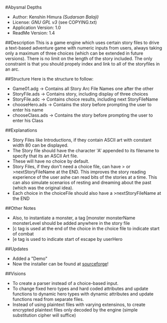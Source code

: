 #Abysmal Depths
* Author: Kenshin Himura *(Sudarsan Balaji)*
* License: *GNU GPL v3* (see COPYING.txt)
* Application Version: 1.0
* ReadMe Version: 1.4

##Description
This is a game engine which uses certain story files to drive a text-based adventure game with numeric inputs from users, always taking only a maximum of three choices (which can be extended in future versions). There is no limit on the length of the story included. The only constraint is that you should propely index and link to all of the storyfiles in an arc.

##Structure
Here is the structure to follow:
* Game01.adg -> Contains all Story Arc File Names one after the other
* StoryFile.ads -> Contains story, including display of three choices
* StoryFile.adc -> Contains choice results, including next StoryFileName
* chooseHero.ads -> Contains the story before prompting the user to enter his name
* chooseClass.ads -> Contains the story before prompting the user to enter his Class

##Explanations
* Story Files like Introductions, if they contain ASCII art with constant width 80 can be displayed.
* The Story file should have the character 'A' appended to its filename to specify that its an ASCII Art file.
* These will have no choice by default.
* Story Files, if they don't need a choice file, can have > or >nextStoryFileName at the END. This improves the story reading experience of the user ashe can read bits of the stories at a time. This can also simulate scenarios of resting and dreaming about the past (which was the original idea).
* Each choice in the choiceFile should also have a >nextStoryFileName at the END

##Other Notes
* Also, to instantiate a monster, a tag
[monster monsterName monsterLevel
should be added anywhere in the story file
* [c tag is used at the end of the choice in the choice file to indicate start of combat
* [e tag is used to indicate start of escape by userHero

##Updates
* Added a "Demo"
* Now the installer can be found at [sourceforge](https://www.sourceforge.net/p/abysmaldepths)!

##Visions
* To create a parser instead of a choice-based input.
* To change fixed hero types and hard coded attributes and update functions to dynamic hero types with dynamic attributes and update functions read from separate files.
* Instead of using plaintext files with varying extensinos, to create encrypted plaintext files only decoded by the engine (simple substitution cipher will suffice)